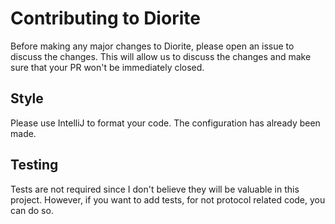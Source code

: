 # Contributing to Diorite

Before making any major changes to Diorite, please open an issue to discuss the changes. This will
allow us to discuss the changes and make sure that your PR won't be immediately closed.

## Style

Please use IntelliJ to format your code. The configuration has already been made.

## Testing

Tests are not required since I don't believe they will be valuable in this project. However, if you
want to add tests, for not protocol related code, you can do so.
